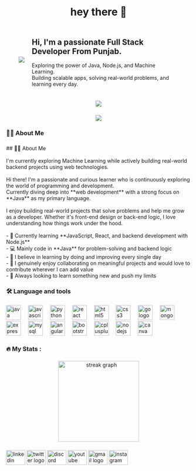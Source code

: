 <h1 align="center">hey there 👋</h1>

###

<div align="center" style="display: flex; flex-wrap: wrap; align-items: center; justify-content: center; gap: 20px;">
  <img height="200" src="https://github.com/user-attachments/assets/12a85a22-f620-449c-a7e5-e522879b8f41" style="max-width: 100%; height: auto;" />
  <div style="max-width: 400px; text-align: left;">
    <h2>Hi, I'm a passionate Full Stack Developer From Punjab.</h2>
    <p>
      Exploring the power of Java, Node.js, and Machine Learning.<br />
      Building scalable apps, solving real-world problems, and learning every day.
    </p>
  </div>
</div>

###

<div align="center">
  <img src="https://profile-counter.glitch.me/wadaliSaab/count.svg?" />
</div>

###

<div align="center">
  <img src="https://visitor-badge.laobi.icu/badge?page_id=wadaliSaab.wadaliSaab&" />
</div>

###

<h3 align="left">👩‍💻  About Me</h3>

###

<p align="left">## 👨‍💻 About Me<br><br> I'm currently exploring Machine Learning while actively building real-world backend projects using web technologies.<br><br>Hi there! I'm a passionate and curious learner who is continuously exploring the world of programming and development.  <br>Currently diving deep into **web development** with a strong focus on **Java** as my primary language.<br><br>I enjoy building real-world projects that solve problems and help me grow as a developer. Whether it's front-end design or back-end logic, I love understanding how things work under the hood.<br><br>- 🚀 Currently learning **JavaScript, React, and backend development with Node.js**<br>- 💻 Mainly code in **Java** for problem-solving and backend logic<br>- 🧠 I believe in learning by doing and improving every single day<br>- 🤝 I genuinely enjoy collaborating on meaningful projects and would love to contribute wherever I can add value<br>- 🌱 Always looking to learn something new and push my limits</p>

###

<h3 align="left">🛠 Language and tools</h3>

###

<div align="left">
  <img src="https://cdn.jsdelivr.net/gh/devicons/devicon/icons/java/java-original.svg" height="40" alt="java logo"  />
  <img width="12" />
  <img src="https://cdn.jsdelivr.net/gh/devicons/devicon/icons/javascript/javascript-original.svg" height="40" alt="javascript logo"  />
  <img width="12" />
  <img src="https://cdn.jsdelivr.net/gh/devicons/devicon/icons/python/python-original.svg" height="40" alt="python logo"  />
  <img width="12" />
  <img src="https://cdn.jsdelivr.net/gh/devicons/devicon/icons/react/react-original.svg" height="40" alt="react logo"  />
  <img width="12" />
  <img src="https://cdn.jsdelivr.net/gh/devicons/devicon/icons/html5/html5-original.svg" height="40" alt="html5 logo"  />
  <img width="12" />
  <img src="https://cdn.jsdelivr.net/gh/devicons/devicon/icons/css3/css3-original.svg" height="40" alt="css3 logo"  />
  <img width="12" />
  <img src="https://cdn.jsdelivr.net/gh/devicons/devicon/icons/go/go-original.svg" height="40" alt="go logo"  />
  <img width="12" />
  <img src="https://cdn.jsdelivr.net/gh/devicons/devicon/icons/mongodb/mongodb-original.svg" height="40" alt="mongodb logo"  />
  <img width="12" />
  <img src="https://cdn.jsdelivr.net/gh/devicons/devicon/icons/express/express-original.svg" height="40" alt="express logo"  />
  <img width="12" />
  <img src="https://cdn.jsdelivr.net/gh/devicons/devicon/icons/mysql/mysql-original.svg" height="40" alt="mysql logo"  />
  <img width="12" />
  <img src="https://cdn.jsdelivr.net/gh/devicons/devicon/icons/angularjs/angularjs-original.svg" height="40" alt="angularjs logo"  />
  <img width="12" />
  <img src="https://cdn.jsdelivr.net/gh/devicons/devicon/icons/bootstrap/bootstrap-original.svg" height="40" alt="bootstrap logo"  />
  <img width="12" />
  <img src="https://cdn.jsdelivr.net/gh/devicons/devicon/icons/cplusplus/cplusplus-original.svg" height="40" alt="cplusplus logo"  />
  <img width="12" />
  <img src="https://cdn.jsdelivr.net/gh/devicons/devicon/icons/nodejs/nodejs-original.svg" height="40" alt="nodejs logo"  />
  <img width="12" />
  <img src="https://cdn.jsdelivr.net/gh/devicons/devicon/icons/canva/canva-original.svg" height="40" alt="canva logo"  />
</div>

###

<h3 align="left">🔥   My Stats :</h3>

###

<div align="center">
  <img src="https://streak-stats.demolab.com?user=wadaliSaab&locale=en&mode=daily&theme=dark&hide_border=false&border_radius=5&order=3" height="220" alt="streak graph"  />
</div>

###

<!-- Snake animation removed -->

<div align="left">
  <img src="https://raw.githubusercontent.com/maurodesouza/profile-readme-generator/master/src/assets/icons/social/linkedin/default.svg" width="52" height="40" alt="linkedin logo"  />
  <img src="https://raw.githubusercontent.com/maurodesouza/profile-readme-generator/master/src/assets/icons/social/twitter/default.svg" width="52" height="40" alt="twitter logo"  />
  <img src="https://raw.githubusercontent.com/maurodesouza/profile-readme-generator/master/src/assets/icons/social/discord/default.svg" width="52" height="40" alt="discord logo"  />
  <img src="https://raw.githubusercontent.com/maurodesouza/profile-readme-generator/master/src/assets/icons/social/youtube/default.svg" width="52" height="40" alt="youtube logo"  />
  <img src="https://raw.githubusercontent.com/maurodesouza/profile-readme-generator/master/src/assets/icons/social/gmail/default.svg" width="52" height="40" alt="gmail logo"  />
  <img src="https://raw.githubusercontent.com/maurodesouza/profile-readme-generator/master/src/assets/icons/social/instagram/default.svg" width="52" height="40" alt="instagram logo"  />
</div>

###
